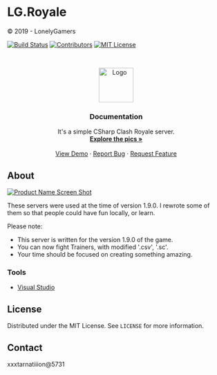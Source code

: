 # LG.Royale
© 2019 - LonelyGamers

<!-- PROJECT SHIELDS -->
[![Build Status][build-shield]]()
[![Contributors][contributors-shield]]()
[![MIT License][license-shield]][license-url]

<!-- PROJECT LOGO -->
<br />
<p align="center">
  <a href="https://github.com/xxxtarnatiiion/LG.Royale/">
    <img src="https://raw.githubusercontent.com/othneildrew/Best-README-Template/master/images/logo.png" alt="Logo" width="80" height="80">
  </a>

  <h3 align="center">Documentation</h3>

  <p align="center">
    It's a simple CSharp Clash Royale server.
    <br />
    <a href="https://github.com/xxxtarnatiiion/LG.Royale/"><strong>Explore the pics »</strong></a>
    <br />
    <br />
    <a href="https://github.com/xxxtarnatiiion/LG.Royale/">View Demo</a>
    ·
    <a href="https://github.com/xxxtarnatiiion/LG.Royale/issues">Report Bug</a>
    ·
    <a href="https://github.com/xxxtarnatiiion/LG.Royale/issues">Request Feature</a>
  </p>
</p>


<!-- ABOUT THE PROJECT -->
## About

[![Product Name Screen Shot][product-screenshot]](https://example.com)

These servers were used at the time of version 1.9.0. I rewrote some of them so that people could have fun locally, or learn.

Please note:
* This server is written for the version 1.9.0 of the game.
* You can now fight Trainers, with modified '.csv', '.sc'.
* Your time should be focused on creating something amazing.

### Tools
* [Visual Studio](https://visualstudio.microsoft.com)

## License

Distributed under the MIT License. See `LICENSE` for more information.

## Contact

xxxtarnatiiion@5731

<!-- MARKDOWN LINKS & IMAGES -->
[build-shield]: https://img.shields.io/badge/build-passing-brightgreen.svg?style=flat-square
[contributors-shield]: https://img.shields.io/badge/contributors-1-orange.svg?style=flat-square
[license-shield]: https://img.shields.io/badge/license-MIT-blue.svg?style=flat-square
[license-url]: https://choosealicense.com/licenses/mit
[product-screenshot]: https://i.imgur.com/hkklHdE.png
